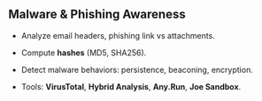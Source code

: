 ## Malware & Phishing Awareness

- Analyze email headers, phishing link vs attachments.
    
- Compute **hashes** (MD5, SHA256).
    
- Detect malware behaviors: persistence, beaconing, encryption.
    
- Tools: **VirusTotal**, **Hybrid Analysis**, **Any.Run**, **Joe Sandbox**.